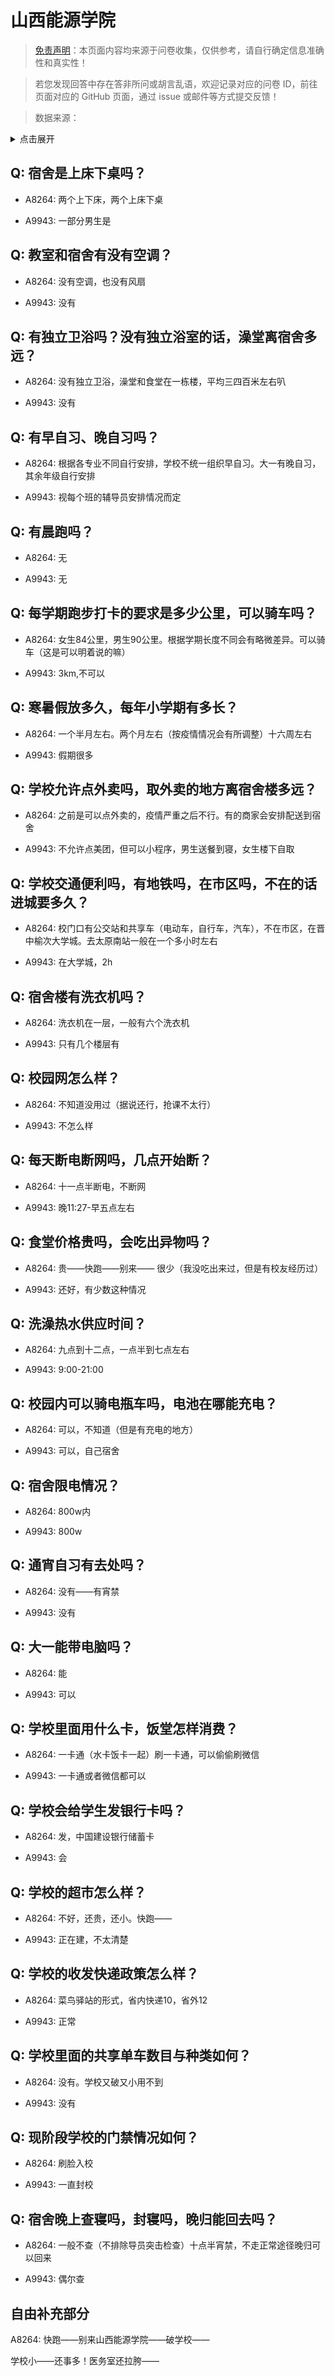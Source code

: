 # 山西能源学院

> [免责声明](https://colleges.chat/#_3)：本页面内容均来源于问卷收集，仅供参考，请自行确定信息准确性和真实性！

> 若您发现回答中存在答非所问或胡言乱语，欢迎记录对应的问卷 ID，前往页面对应的 GitHub 页面，通过 issue 或邮件等方式提交反馈！

> 数据来源：

<details><summary>点击展开</summary>
<ul>
<li>A8264: 匿名 (2022 年 06 月)</li>
<li>A9943: 匿名 (2022 年 06 月)</li>
</ul>
</details>

## Q: 宿舍是上床下桌吗？

- A8264: 两个上下床，两个上床下桌

- A9943: 一部分男生是

## Q: 教室和宿舍有没有空调？

- A8264: 没有空调，也没有风扇

- A9943: 没有

## Q: 有独立卫浴吗？没有独立浴室的话，澡堂离宿舍多远？

- A8264: 没有独立卫浴，澡堂和食堂在一栋楼，平均三四百米左右叭

- A9943: 没有

## Q: 有早自习、晚自习吗？

- A8264: 根据各专业不同自行安排，学校不统一组织早自习。大一有晚自习，其余年级自行安排

- A9943: 视每个班的辅导员安排情况而定

## Q: 有晨跑吗？

- A8264: 无

- A9943: 无

## Q: 每学期跑步打卡的要求是多少公里，可以骑车吗？

- A8264: 女生84公里，男生90公里。根据学期长度不同会有略微差异。可以骑车（这是可以明着说的嘛）

- A9943: 3km,不可以

## Q: 寒暑假放多久，每年小学期有多长？

- A8264: 一个半月左右。两个月左右（按疫情情况会有所调整）十六周左右

- A9943: 假期很多

## Q: 学校允许点外卖吗，取外卖的地方离宿舍楼多远？

- A8264: 之前是可以点外卖的，疫情严重之后不行。有的商家会安排配送到宿舍

- A9943: 不允许点美团，但可以小程序，男生送餐到寝，女生楼下自取

## Q: 学校交通便利吗，有地铁吗，在市区吗，不在的话进城要多久？

- A8264: 校门口有公交站和共享车（电动车，自行车，汽车），不在市区，在晋中榆次大学城。去太原南站一般在一个多小时左右

- A9943: 在大学城，2h

## Q: 宿舍楼有洗衣机吗？

- A8264: 洗衣机在一层，一般有六个洗衣机

- A9943: 只有几个楼层有

## Q: 校园网怎么样？

- A8264: 不知道没用过（据说还行，抢课不太行）

- A9943: 不怎么样

## Q: 每天断电断网吗，几点开始断？

- A8264: 十一点半断电，不断网

- A9943: 晚11:27-早五点左右

## Q: 食堂价格贵吗，会吃出异物吗？

- A8264: 贵——快跑——别来—— 很少（我没吃出来过，但是有校友经历过）

- A9943: 还好，有少数这种情况

## Q: 洗澡热水供应时间？

- A8264: 九点到十二点，一点半到七点左右

- A9943: 9:00-21:00

## Q: 校园内可以骑电瓶车吗，电池在哪能充电？

- A8264: 可以，不知道（但是有充电的地方）

- A9943: 可以，自己宿舍

## Q: 宿舍限电情况？

- A8264: 800w内

- A9943: 800w

## Q: 通宵自习有去处吗？

- A8264: 没有——有宵禁

- A9943: 没有

## Q: 大一能带电脑吗？

- A8264: 能

- A9943: 可以

## Q: 学校里面用什么卡，饭堂怎样消费？

- A8264: 一卡通（水卡饭卡一起）刷一卡通，可以偷偷刷微信

- A9943: 一卡通或者微信都可以

## Q: 学校会给学生发银行卡吗？

- A8264: 发，中国建设银行储蓄卡

- A9943: 会

## Q: 学校的超市怎么样？

- A8264: 不好，还贵，还小。快跑——

- A9943: 正在建，不太清楚

## Q: 学校的收发快递政策怎么样？

- A8264: 菜鸟驿站的形式，省内快递10，省外12

- A9943: 正常

## Q: 学校里面的共享单车数目与种类如何？

- A8264: 没有。学校又破又小用不到

- A9943: 没有

## Q: 现阶段学校的门禁情况如何？

- A8264: 刷脸入校

- A9943: 一直封校

## Q: 宿舍晚上查寝吗，封寝吗，晚归能回去吗？

- A8264: 一般不查（不排除导员突击检查）十点半宵禁，不走正常途径晚归可以回来

- A9943: 偶尔查

## 自由补充部分

A8264: 快跑——别来山西能源学院——破学校——

学校小——还事多！医务室还拉胯——